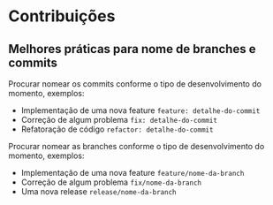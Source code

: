 # Contribuições

## Melhores práticas para nome de branches e commits

Procurar nomear os commits conforme o tipo de desenvolvimento do momento, exemplos:

- Implementação de uma nova feature `feature: detalhe-do-commit` <br/>
- Correção de algum problema `fix: detalhe-do-commit` <br/>
- Refatoração de código `refactor: detalhe-do-commit` <br/>

Procurar nomear as branches conforme o tipo de desenvolvimento do momento, exemplos:

- Implementação de uma nova feature `feature/nome-da-branch` <br/>
- Correção de algum problema `fix/nome-da-branch` <br/>
- Uma nova release `release/nome-da-branch` <br/>
